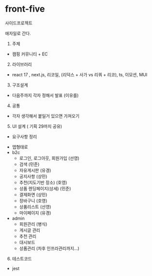 # front-five
사이드프로젝트

애자일로 간다.

1. 주제
- 캠핑 커뮤니티 + EC
2. 라이브러리
- react 17 , next.js, 리코일,  (리덕스 + 사가 vs 리쿼 + 리코), ts, 이모션, MUI
3. 구조설계
- 다음주까지 각자 정해서 발표 (이유를) 
4. 공통
- 각자 생각해서 붙일거 있으면 가져오기
5. UI 설계 ( 기획 29까지 공유)
- 요구사항 정리
* 앱형태로
* b2c
  - 로그인, 로그아웃, 회원가입 (선영)
  - 검색 (민준)
  - 자유게시판 (유경)
  - 공지사항 (상민)
  - 추천(지도기반 장소) (호영)
  - 상품 렌딩페이지(상세) (민준)
  - 결제화면 (상민)
  - 장바구니 (호영)
  - 상품리스트 (선영)
  - 마이페이지 (유경)
* admin
  - 회원관리 (병식)
  - 게시글 관리
  - 추천 관리
  - 대시보드
  - 상품관리
  (차후 인프라관리까지...)
6. 테스트코드
- jest

